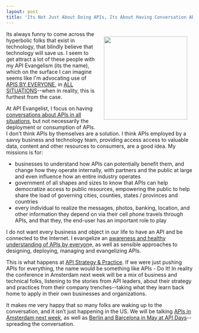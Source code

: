```yaml
---
layout: post
title: 'Its Not Just About Doing APIs, Its About Having Conversation About APIs'
---
```

<p><img style="padding: 15px;" src="https://s3.amazonaws.com/kinlane-productions/bw-icons/bw-conversation-bubbles.png" alt="" width="225" align="right" /></p>
<p>Its always funny to come across the hyperbolic folks that exist in technology, that blindly believe that technology will save us. I seem to get attract a lot of these people with my API Evangelism (its the name), which on the surface I can imagine seems like I'm advocating use of <span style="text-decoration: underline;">APIS BY EVERYONE</span>, in <span style="text-decoration: underline;">ALL SITUATIONS</span>--when in reality, this is furthest from the case.</p>
<p>At API Evangelist, I focus on having <span style="text-decoration: underline;">conversations about APIs in all situations</span>, but not necessarily the deployment or consumption of APIs. I don't think APIs by themselves are a solution. I think APIs employed by a savvy business and technology team, providing access access to valuable data, content and other resources to consumers, are a good idea. My missions is for:</p>
<ul class="mainlist">
<li>businesses to understand how APIs can potentially benefit them, and change how they operate internally, with partners and the public at large and even influence how an entire industry operates</li>
<li>government of all shapes and sizes to know that APIs can help democratize access to public resources, empowering the public to help share the load of governing cities, counties, states / provinces and countries</li>
<li>every individual to realize the messages, photos, banking, location, and other information they depend on via their cell phone travels through APIs, and that they, the end-user has an important role to play</li>
</ul>
<p>I do not want every business and object in our life to have an API and be connected to the Internet. I evangelize an <span style="text-decoration: underline;">awareness and healthy understanding of APIs by everyon</span>e, as well as sensible approaches to designing, deploying, managing and evangelizing APIs.</p>
<p>This is what happens at <a href="http://www.apistrategyconference.com/2014Amsterdam/index.php">API Strategy &amp; Practice</a>. If we were just pushing APIs for everything, the name would be something like APIs - Do It!  In reality the conference in Amsterdam next week will be a mix of business and technical folks, listening to the stories from API leaders, about their strategy and practices from their company trenches--taking what they learn back home to apply in their own businesses and organizations.</p>
<p>It makes me very happy that so many folks are waking up to the conversation, and it isn&rsquo;t just happening in the US. We will be talking <a href="http://www.apistrategyconference.com/2014Amsterdam/index.php">APIs in Amsterdam next week</a>, as well as <a href="http://apidays.io/">Berlin and Barcelona in May at API Days</a>--spreading the conversation.</p>